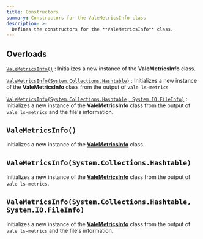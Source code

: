 ```yaml
---
title: Constructors
summary: Constructors for the ValeMetricsInfo class
description: >-
  Defines the constructors for the **ValeMetricsInfo** class.
---
```


## Overloads

[`ValeMetricsInfo()`](#valemetrics)
: Initializes a new instance of the **ValeMetricsInfo** class.

[`ValeMetricsInfo(System.Collections.Hashtable)`](#valemetricsinfosystemcollectionshashtable)
: Initializes a new instance of the **ValeMetricsInfo** class from the output of `vale ls-metrics`

[`ValeMetricsInfo(System.Collections.Hashtable, System.IO.FileInfo)`](#valemetricsinfosystemcollectionshashtable-systemiofileinfo)
: Initializes a new instance of the **ValeMetricsInfo** class from the output of `vale ls-metrics`
  and the file's information.

## `ValeMetricsInfo()`

Initializes a new instance of the [**ValeMetricsInfo**][01] class.

## `ValeMetricsInfo(System.Collections.Hashtable)`

Initializes a new instance of the [**ValeMetricsInfo**][01] class from the output of
`vale ls-metrics`.

## `ValeMetricsInfo(System.Collections.Hashtable, System.IO.FileInfo)`

Initializes a new instance of the [**ValeMetricsInfo**][01] class from the output of
`vale ls-metrics` and the file's information.

<!-- Link Reference Definitions -->
[01]: ../
